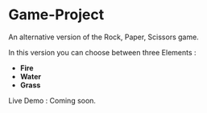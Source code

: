 # Game-Project

An alternative version of the Rock, Paper, Scissors game.

In this version you can choose between three Elements :
- **Fire**
- **Water**
- **Grass**

Live Demo : Coming soon.